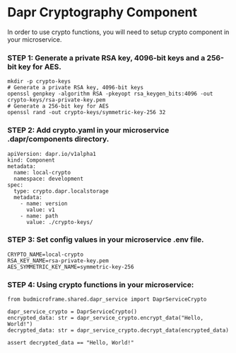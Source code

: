 # Dapr Cryptography Component

In order to use crypto functions, you will need to setup crypto component in your microservice.

### STEP 1: Generate a private RSA key, 4096-bit keys and a 256-bit key for AES.

```
mkdir -p crypto-keys
# Generate a private RSA key, 4096-bit keys
openssl genpkey -algorithm RSA -pkeyopt rsa_keygen_bits:4096 -out crypto-keys/rsa-private-key.pem
# Generate a 256-bit key for AES
openssl rand -out crypto-keys/symmetric-key-256 32
```

### STEP 2: Add crypto.yaml in your microservice .dapr/components directory.

```
apiVersion: dapr.io/v1alpha1
kind: Component
metadata:
  name: local-crypto
  namespace: development
spec:
  type: crypto.dapr.localstorage
  metadata:
    - name: version
      value: v1
    - name: path
      value: ./crypto-keys/
```

### STEP 3: Set config values in your microservice .env file.

```
CRYPTO_NAME=local-crypto
RSA_KEY_NAME=rsa-private-key.pem
AES_SYMMETRIC_KEY_NAME=symmetric-key-256
```


### STEP 4: Using crypto functions in your microservice:

```
from budmicroframe.shared.dapr_service import DaprServiceCrypto

dapr_service_crypto = DaprServiceCrypto()
encrypted_data: str = dapr_service_crypto.encrypt_data("Hello, World!")
decrypted_data: str = dapr_service_crypto.decrypt_data(encrypted_data)

assert decrypted_data == "Hello, World!"
```
